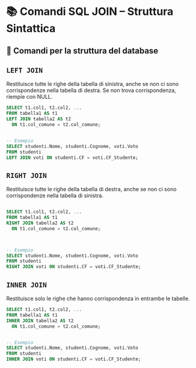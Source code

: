 # 📚 Comandi SQL JOIN – Struttura Sintattica

## 🔧 Comandi per la struttura del database

## `LEFT JOIN`

 Restituisce tutte le righe della tabella di sinistra, anche se non ci sono corrispondenze nella tabella di destra. Se non trova corrispondenza, riempie con NULL.

```sql
SELECT t1.col1, t2.col2, ...
FROM tabella1 AS t1
LEFT JOIN tabella2 AS t2
  ON t1.col_comune = t2.col_comune;


-- Esempio
SELECT studenti.Nome, studenti.Cognome, voti.Voto
FROM studenti
LEFT JOIN voti ON studenti.CF = voti.CF_Studente;
```

## `RIGHT JOIN`

Restituisce tutte le righe della tabella di destra, anche se non ci sono corrispondenze nella tabella di sinistra.

```sql

SELECT t1.col1, t2.col2, ...
FROM tabella1 AS t1
RIGHT JOIN tabella2 AS t2
  ON t1.col_comune = t2.col_comune;



-- Esempio
SELECT studenti.Nome, studenti.Cognome, voti.Voto
FROM studenti
RIGHT JOIN voti ON studenti.CF = voti.CF_Studente;
```

## `INNER JOIN`

 Restituisce solo le righe che hanno corrispondenza in entrambe le tabelle.

```sql
SELECT t1.col1, t2.col2, ...
FROM tabella1 AS t1
INNER JOIN tabella2 AS t2
  ON t1.col_comune = t2.col_comune;


-- Esempio
SELECT studenti.Nome, studenti.Cognome, voti.Voto
FROM studenti
INNER JOIN voti ON studenti.CF = voti.CF_Studente;
```
